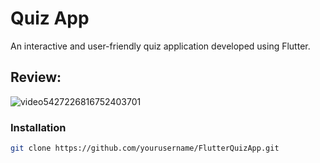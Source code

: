 # Quiz App

An interactive and user-friendly quiz application developed using Flutter.

## Review:
![video5427226816752403701](https://github.com/never47/flutter-quiz-app/assets/120058681/7676bd3e-e5c0-4755-aae4-acac521f01c0)

### Installation

```bash
git clone https://github.com/yourusername/FlutterQuizApp.git
```
